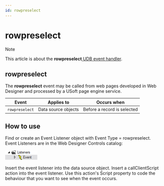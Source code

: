 ```yaml
---
id: rowpreselect
---
```


# rowpreselect



> [!NOTE]
> This article is about the **rowpreselect**[ UDB event handler](/docs/Web%20and%20app%20UIs/UDB%20Events).

## **rowpreselect**

The **rowpreselect** event may be called from web pages developed in Web Designer and processed by a USoft page engine service.

|**Event**|**Applies to**|**Occurs when**|
|--------|--------|--------|
|`rowpreselect`|Data source objects|Before a record is selected|



## How to use

Find or create an Event Listener object with Event Type = rowpreselect. Event Listeners are in the Web Designer Controls catalog:

![](./assets/ff8672be-ff07-426e-ba7e-0ecf37444b63.png)

Insert the event listener into the data source object. Insert a callClientScript action into the event listener. Use this action's Script property to code the behaviour that you want to see when the event occurs.